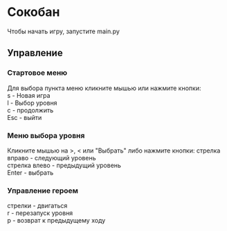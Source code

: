 Сокобан
========

Чтобы начать игру, запустите main.py 

Управление
-----------------

### Стартовое меню
Для выбора пункта меню кликните мышью или нажмите кнопки:   
s - Новая игра  
l - Выбор уровня    
c - продолжить  
Esc - выйти 

### Меню выбора уровня
Кликните мышью на >, < или "Выбрать" либо нажмите кнопки:
стрелка вправо - следующий уровень  
стрелка влево - предыдущий уровень  
Enter - выбрать


### Управление героем
стрелки - двигаться     
r - перезапуск уровня   
p - возврат к предыдущему ходу 
